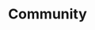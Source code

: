 ---
layout: community
title: Community
description: Join the open source Haystack community.
header: dark
footer: dark
aliases: [/community/join]

# Hero
hero:
  headline: Join the Haystack Community
  text: Haystack is fully open source. Our community is made up of NLP researchers, enthusiasts, engineers and people who are interested in semantic search. Join us!

  # Discord / newsletter
  community:
    discord:
      title: Join our community
      icon: /images/icons/discord.svg
      buttons:
        - buttonText: Join Discord
          url: https://discord.com/invite/VBpFzsgRVF
    newsletter:
      title: Sign up to future newsletters
      icon: /images/icons/email.svg
      inputPlaceholder: Email address..
      buttonText: Submit
  
  # Social links
  socials:

    - title: Hugging Face
      url: https://huggingface.co/deepset
      icon: /images/icons/hugging-face.png

    - title: Twitter
      url: https://twitter.com/deepset_ai
      icon: /images/icons/twitter.svg

    - title: LinkedIn
      url: https://www.linkedin.com/company/deepset-ai
      icon: /images/icons/linkedin.svg

    - title: Youtube
      url: https://www.youtube.com/channel/UC5dfn9m310oyt-cbeegfvZw
      icon: /images/icons/youtube.svg

  # Most active / new contributors
  communityText: Most Active Community Members
  contributorsText: New Contributors on GitHub

  # Github section enabled/disabled
  github:
    title: Start exploring Haystack!
    buttons:
      - buttonText: Check on Github
        url: https://github.com/deepset-ai/haystack
    icon: /images/icons/github.svg
    contributors:
      title: Most active contributors

# Upcoming events
eventsSection:
  title: Upcoming Events
  events:
    - title: Enabling NLP for Enterprise Applications
      description: In this webinar, Milos Rusic will share key concepts of building NLP-driven products, highlight the necessary areas of focus, and explain how to lower the barrier to modern enterprise NLP. 
      date: 9th Nov 2022
      time: "17:00 CET"
      location: Online 
      image: /images/webinar.png
      url: https://landing.deepset.ai/enabling-nlp-for-enterprise-2211?utm_campaign=2211_Webinar_Enabling%20NLP%20for%20Enterprise%20Applications&utm_source=referral&utm_medium=hsh
      buttonText: Register
    - title: Contributor Cafe 
      description: >
        Monthly community call to talk about Haystack contributions with allocated time to discuss your issues or PRs.
        <br />⭐️ **Highlight: Open AI Embeddings**
      date: 10th Nov 2022
      time: "18:00 CET"
      location: Discord
      image: /images/contributor-cafe.png
      url: /
      buttonText: Join Event

# Open NLP Meetup section
meetupSection:
  title: The Open NLP Meetup
  text: The Open NLP Group is more than just high-quality talks from industry and research perspectives. It’s also the place to meet other NLP enthusiasts and to discuss and share ideas on how to integrate NLP techniques into your applications. We get together every three months and we welcome people from all kinds of backgrounds to join.
  buttonText: Join Meetup
  url: /
  videos:
    - rO88zjicRWI
    - r3oeEWUYZ5A
    - 7Qix5oFbwDM

---